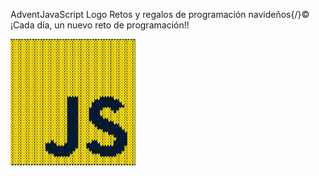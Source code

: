 AdventJavaScript Logo
Retos y regalos de
programación navideños{/}©
¡Cada día, un nuevo reto de programación!!

<img src="image.png" alt="drawing" style="width:200px;"/>